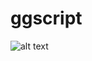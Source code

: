 # ggscript
![alt text](https://circleci.com/gh/ggscript/ggscript.svg?style=shield&circle-token=:circle-token)
